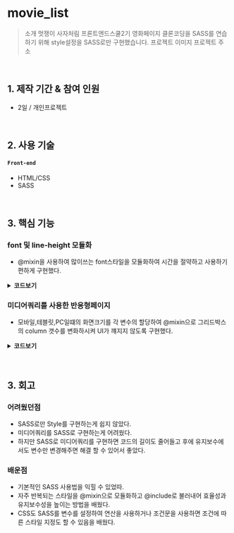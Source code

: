 # movie_list

> 소개
> 멋쟁이 사자처림 프론트엔드스쿨2기 영화페이지 클론코딩을 SASS를 연습하기 위해 style설정을 SASS로만 구현했습니다.
> 프로젝트 이미지
> 프로젝트 주소

</br>

## 1. 제작 기간 & 참여 인원

- 2일 / 개인프로젝트

</br>

## 2. 사용 기술

#### `Front-end`

- HTML/CSS
- SASS

</br>

## 3. 핵심 기능

### font 및 line-height 모듈화

- @mixin을 사용하여 많이쓰는 font스타일을 모듈화하여 시간을 절약하고 사용하기 편하게 구현했다.

<details>
<summary><b>코드보기</b></summary>

```SCSS
@mixin font-style-13() {
    font-size: 13px;
    font-weight: 400;
    line-height: 19px;
}
@mixin font-style-14() {
    font-size: 14px;
    font-weight: 500;
    line-height: 20px;
}

@mixin font-style-16() {
    font-size: 16px;
    font-weight: 900;
    line-height: 23px;
}

@mixin font-style-24 {
    font-size: 24px;
    font-weight: 700;
    line-height: 28px;
}
```

</div>
</details>

### 미디어쿼리를 사용한 반응형페이지

- 모바일,테블릿,PC일떄의 화면크기를 각 변수의 할당하여 @mixin으로 그리드박스의 column 갯수를 변화하시켜 UI가 꺠지지 않도록 구현했다.

<details>
<summary><b>코드보기</b></summary>

```SCSS
$breakpoint-mobile: 545px;
$breakpoint-tablet: 758px;
$breakpoint-desktop: 1024px;

@mixin min {
    @media (max-width: #{$breakpoint-mobile}) {
        @content;
    }
}

@mixin mobile {
    @media (min-width: #{$breakpoint-mobile}) and (max-width: #{$breakpoint-tablet - 1px}) {
        @content;
    }
}

@mixin tablet {
    @media (min-width: #{$breakpoint-tablet}) and (max-width: #{$breakpoint-desktop - 1px}) {
        @content;
    }
}

@mixin desktop {
    @media (min-width: #{$breakpoint-desktop}) {
        @content;
    }
}
```

</div>
</details>
  
</br>
   
</br>

## 3. 회고

### 어려웠던점

- SASS로만 Style를 구현하는게 쉽지 않았다.
- 미디어쿼리를 SASS로 구현하는게 어려웠다.
- 하지만 SASS로 미디어쿼리를 구현하면 코드의 길이도 줄어들고 후에 유지보수에서도 변수만 변경해주면 해결 할 수 있어서 좋았다.

### 배운점

- 기본적인 SASS 사용법을 익힐 수 있었따.
- 자주 반복되는 스타일을 @mixin으로 모듈화하고 @include로 불러내어 효율성과 유지보수성을 높이는 방법을 배웠다.
- CSS도 SASS를 변수를 설정하여 연산을 사용하거나 조건문을 사용하면 조건에 따른 스타일 지정도 할 수 있음을 배웠다.

